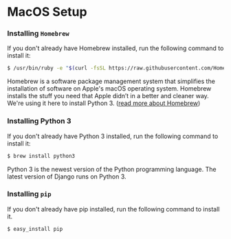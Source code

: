 # MacOS Setup
### Installing `Homebrew`
If you don't already have Homebrew installed, run the following command to install it:
```bash
$ /usr/bin/ruby -e "$(curl -fsSL https://raw.githubusercontent.com/Homebrew/install/master/install)"
```
Homebrew is a software package management system that simplifies the installation of software on Apple's macOS operating system. Homebrew installs the stuff you need that Apple didn’t in a better and cleaner way. We're using it here to install Python 3.  ([read more about Homebrew](https://brew.sh))
### Installing Python 3
If you don't already have Python 3 installed, run the following command to install it:
```bash
$ brew install python3
```
Python 3 is the newest version of the Python programming language. The latest version of Django runs on Python 3.

### Installing `pip`
If you don't already have pip installed, run the following command to install it.
```bash
$ easy_install pip
```